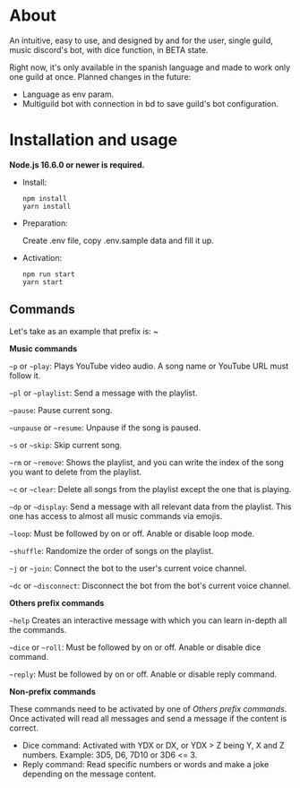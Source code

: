 # About

An intuitive, easy to use, and designed by and for the user, single guild, music discord's bot, with dice function, in BETA state.

Right now, it's only available in the spanish language and made to work only one guild at once.
Planned changes in the future:

-   Language as env param.
-   Multiguild bot with connection in bd to save guild's bot configuration.

# Installation and usage

**Node.js 16.6.0 or newer is required.**

-   Install:

    ```
    npm install
    yarn install
    ```

-   Preparation:

    Create .env file, copy .env.sample data and fill it up.

-   Activation:
    ```
    npm run start
    yarn start
    ```

## Commands

Let's take as an example that prefix is: ~

**Music commands**

`~p` or `~play`: Plays YouTube video audio. A song name or YouTube URL must follow it.

`~pl` or `~playlist`: Send a message with the playlist.

`~pause`: Pause current song.

`~unpause` or `~resume`: Unpause if the song is paused.

`~s` or `~skip`: Skip current song.

`~rm` or `~remove`: Shows the playlist, and you can write the index of the song you want to delete from the playlist.

`~c` or `~clear`: Delete all songs from the playlist except the one that is playing.

`~dp` or `~display`: Send a message with all relevant data from the playlist. This one has access to almost all music commands via emojis.

`~loop`: Must be followed by on or off. Anable or disable loop mode.

`~shuffle`: Randomize the order of songs on the playlist.

`~j` or `~join`: Connect the bot to the user's current voice channel.

`~dc` or `~disconnect`: Disconnect the bot from the bot's current voice channel.

**Others prefix commands**

`~help` Creates an interactive message with which you can learn in-depth all the commands.

`~dice` or `~roll`: Must be followed by on or off. Anable or disable dice command.

`~reply`: Must be followed by on or off. Anable or disable reply command.

**Non-prefix commands**

These commands need to be activated by one of _Others prefix commands_. Once activated will read all messages and send a message if the content is correct.

-   Dice command: Activated with YDX or DX, or YDX > Z being Y, X and Z numbers. Example: 3D5, D6, 7D10 or 3D6 <= 3.
-   Reply command: Read specific numbers or words and make a joke depending on the message content.